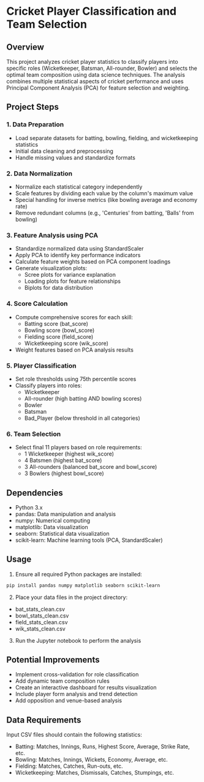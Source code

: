 # Cricket Player Classification and Team Selection

## Overview
This project analyzes cricket player statistics to classify players into specific roles (Wicketkeeper, Batsman, All-rounder, Bowler) and selects the optimal team composition using data science techniques. The analysis combines multiple statistical aspects of cricket performance and uses Principal Component Analysis (PCA) for feature selection and weighting.

## Project Steps

### 1. Data Preparation
- Load separate datasets for batting, bowling, fielding, and wicketkeeping statistics
- Initial data cleaning and preprocessing
- Handle missing values and standardize formats

### 2. Data Normalization
- Normalize each statistical category independently
- Scale features by dividing each value by the column's maximum value
- Special handling for inverse metrics (like bowling average and economy rate)
- Remove redundant columns (e.g., 'Centuries' from batting, 'Balls' from bowling)

### 3. Feature Analysis using PCA
- Standardize normalized data using StandardScaler
- Apply PCA to identify key performance indicators
- Calculate feature weights based on PCA component loadings
- Generate visualization plots:
  - Scree plots for variance explanation
  - Loading plots for feature relationships
  - Biplots for data distribution

### 4. Score Calculation
- Compute comprehensive scores for each skill:
  - Batting score (bat_score)
  - Bowling score (bowl_score)
  - Fielding score (field_score)
  - Wicketkeeping score (wik_score)
- Weight features based on PCA analysis results

### 5. Player Classification
- Set role thresholds using 75th percentile scores
- Classify players into roles:
  - Wicketkeeper
  - All-rounder (high batting AND bowling scores)
  - Bowler
  - Batsman
  - Bad_Player (below threshold in all categories)

### 6. Team Selection
- Select final 11 players based on role requirements:
  - 1 Wicketkeeper (highest wik_score)
  - 4 Batsmen (highest bat_score)
  - 3 All-rounders (balanced bat_score and bowl_score)
  - 3 Bowlers (highest bowl_score)

## Dependencies
- Python 3.x
- pandas: Data manipulation and analysis
- numpy: Numerical computing
- matplotlib: Data visualization
- seaborn: Statistical data visualization
- scikit-learn: Machine learning tools (PCA, StandardScaler)

## Usage
1. Ensure all required Python packages are installed:
```bash
pip install pandas numpy matplotlib seaborn scikit-learn
```

2. Place your data files in the project directory:
- bat_stats_clean.csv
- bowl_stats_clean.csv
- field_stats_clean.csv
- wik_stats_clean.csv

3. Run the Jupyter notebook to perform the analysis

## Potential Improvements
- Implement cross-validation for role classification
- Add dynamic team composition rules
- Create an interactive dashboard for results visualization
- Include player form analysis and trend detection
- Add opposition and venue-based analysis

## Data Requirements
Input CSV files should contain the following statistics:
- Batting: Matches, Innings, Runs, Highest Score, Average, Strike Rate, etc.
- Bowling: Matches, Innings, Wickets, Economy, Average, etc.
- Fielding: Matches, Catches, Run-outs, etc.
- Wicketkeeping: Matches, Dismissals, Catches, Stumpings, etc.
